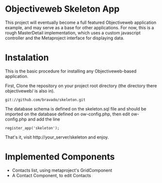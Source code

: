 # Objectiveweb Skeleton App

This project will eventually become a full featured Objectiveweb application example, and may serve as a base for other applications.
For now, this is a rough MasterDetail implementation, which uses a custom javascript controller and the Metaproject interface for displaying data.

# Instalation

This is the basic procedure for installing any Objectiveweb-based application.

First, Clone the repository on your project root directory (the directory there objectiveweb/ is also in).

    git://github.com/bravado/skeleton.git

The database schema is defined on the skeleton.sql file and should be imported on the database defined on ow-config.php, then edit ow-config.php and add the line

    register_app('skeleton');

That's it, visit http://your_server/skeleton and enjoy.

# Implemented Components

* Contacts list, using metaproject's GridComponent
* A Contact Component, to edit Contacts